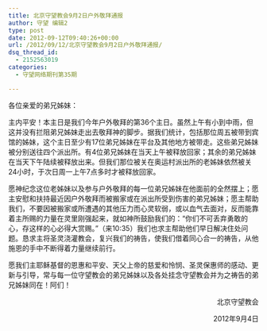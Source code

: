 ```yaml
---
title: 北京守望教会9月2日户外敬拜通报
author: 守望 编辑2
type: post
date: 2012-09-12T09:40:26+00:00
url: /2012/09/12/北京守望教会9月2日户外敬拜通报/
dsq_thread_id:
  - 2152563019
categories:
  - 守望网络期刊第35期

---
```

<!--more-->各位亲爱的弟兄姊妹：

主内平安！本主日是我们今年户外敬拜的第36个主日。虽然上午有小到中雨，但这并没有拦阻弟兄姊妹走出去敬拜神的脚步。据我们统计，包括那位周五被带到宾馆的姊妹，这个主日至少有17位弟兄姊妹在平台及其他地方被带走。这些弟兄姊妹被分别送往四个派出所。有4位弟兄姊妹在当天上午被释放回家；其余的弟兄姊妹在当天下午陆续被释放出来。但我们那位被关在奥运村派出所的老姊妹依然被关24小时，于次日周一上午7点多时才被释放回家。

愿神纪念这位老姊妹以及参与户外敬拜的每一位弟兄姊妹在他面前的全然摆上；愿主安慰和扶持最近因户外敬拜而被搬家或在派出所受到伤害的弟兄姊妹；愿主帮助我们，不要因被搬家或所遭遇的其他压力而心灵软弱，或以血气去面对，反而能靠着主所赐的力量在灵里刚强起来，就如神所鼓励我们的：“你们不可丢弃勇敢的心，存这样的心必得大赏赐。”（来10:35）我们也求主帮助他们早日解决住处问题。恳求主将圣灵浇灌教会，复兴我们的祷告，使我们借着同心合一的祷告，从他施恩的手中不断得着力量继续前行。

愿我们主耶稣基督的恩惠和平安、天父上帝的慈爱和怜悯、圣灵保惠师的感动、更新与引导，常与每一位守望教会的弟兄姊妹以及各处挂念守望教会并为之祷告的弟兄姊妹同在！阿们！

<p style="text-align: right;">
  北京守望教会
</p>

<p style="text-align: right;">
  2012年9月4日
</p>

&nbsp;

&nbsp;

&nbsp;

&nbsp;

&nbsp;